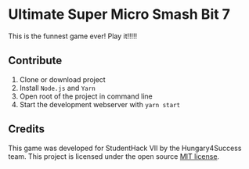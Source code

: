 # Ultimate Super Micro Smash Bit 7
This is the funnest game ever! Play it!!!!!

## Contribute
1. Clone or download project
2. Install `Node.js` and `Yarn`
3. Open root of the project in command line
3. Start the development webserver with `yarn start`

## Credits
This game was developed for StudentHack VII by the Hungary4Success team. This project is licensed under the open source [MIT license](https://opensource.org/licenses/MIT).
